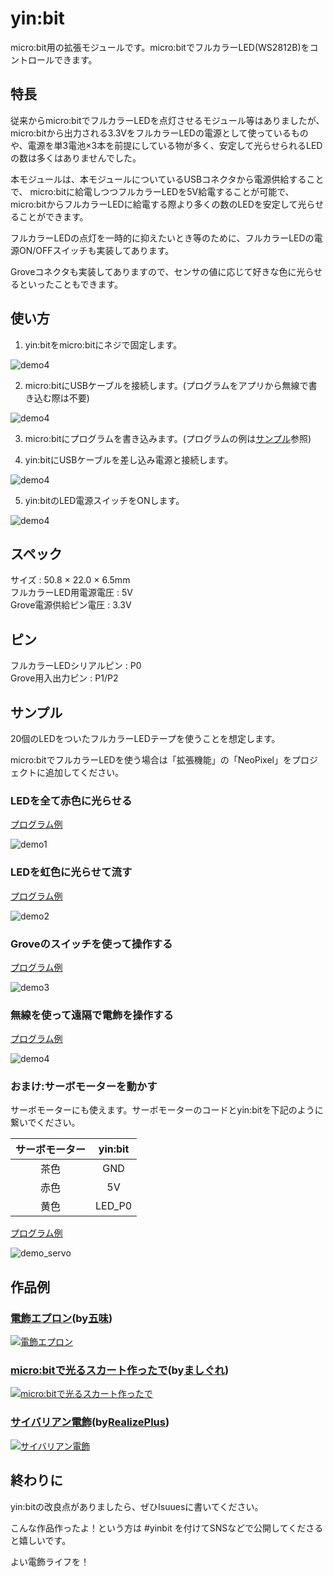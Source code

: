 # yin:bit
micro:bit用の拡張モジュールです。micro:bitでフルカラーLED(WS2812B)をコントロールできます。

## 特長
従来からmicro:bitでフルカラーLEDを点灯させるモジュール等はありましたが、  micro:bitから出力される3.3VをフルカラーLEDの電源として使っているものや、電源を単3電池×3本を前提にしている物が多く、安定して光らせられるLEDの数は多くはありませんでした。

本モジュールは、本モジュールについているUSBコネクタから電源供給することで、  micro:bitに給電しつつフルカラーLEDを5V給電することが可能で、micro:bitからフルカラーLEDに給電する際より多くの数のLEDを安定して光らせることができます。

フルカラーLEDの点灯を一時的に抑えたいとき等のために、フルカラーLEDの電源ON/OFFスイッチも実装してあります。

Groveコネクタも実装してありますので、センサの値に応じて好きな色に光らせるといったこともできます。

## 使い方

1. yin:bitをmicro:bitにネジで固定します。

![demo4](images/yinbit_howto1.jpg)

2. micro:bitにUSBケーブルを接続します。(プログラムをアプリから無線で書き込む際は不要)

![demo4](images/yinbit_howto2.jpg)

3. micro:bitにプログラムを書き込みます。(プログラムの例は[サンプル](#サンプル)参照)

4. yin:bitにUSBケーブルを差し込み電源と接続します。

![demo4](images/yinbit_howto4.jpg)

5. yin:bitのLED電源スイッチをONします。

![demo4](images/yinbit_howto5.jpg)

## スペック

サイズ : 50.8 × 22.0 × 6.5mm   
フルカラーLED用電源電圧 : 5V  
Grove電源供給ピン電圧 : 3.3V

## ピン

フルカラーLEDシリアルピン : P0  
Grove用入出力ピン : P1/P2

## サンプル

20個のLEDをついたフルカラーLEDテープを使うことを想定します。

micro:bitでフルカラーLEDを使う場合は「拡張機能」の「NeoPixel」をプロジェクトに追加してください。

### LEDを全て赤色に光らせる

[プログラム例](https://makecode.microbit.org/_FkpHuT0tiH0w)

![demo1](images/yinbit_demo1.gif)

### LEDを虹色に光らせて流す

[プログラム例](https://makecode.microbit.org/_2kAJboFzL6Ek)

![demo2](images/yinbit_demo2.gif)

### Groveのスイッチを使って操作する

[プログラム例](https://makecode.microbit.org/_hW461R9WmUEq)

![demo3](images/yinbit_demo3.gif)

### 無線を使って遠隔で電飾を操作する

[プログラム例](https://makecode.microbit.org/_WzrJAp9o9Hsq)

![demo4](images/yinbit_demo4.gif)

### おまけ:サーボモーターを動かす

サーボモーターにも使えます。サーボモーターのコードとyin:bitを下記のように繋いでください。

|サーボモーター|yin:bit|
|:-----------:|:------------:|
|茶色|GND|
|赤色|5V|
|黄色|LED_P0|

[プログラム例](https://makecode.microbit.org/_HUk0EjgW45yJ)

![demo_servo](images/yinbit_servodemo.gif)

## 作品例

### [電飾エプロン](https://twitter.com/GomiHgy/status/1124863205099036674)(by[五味](https://twitter.com/GomiHgy))
[![電飾エプロン](https://pbs.twimg.com/media/D5xRIg5U0AElTor?format=jpg&name=thumb)](https://twitter.com/GomiHgy/status/1124863205099036674)

### [micro:bitで光るスカート作ったで](https://www.nicovideo.jp/watch/sm35141886)(by[ましぐれ](https://twitter.com/mashigure))
[![micro:bitで光るスカート作ったで](https://tn.smilevideo.jp/smile?i=35141886.97821)](https://www.nicovideo.jp/watch/sm35141886)

### [サイバリアン電飾](https://twitter.com/i/moments/1194228358986383362)(by[RealizePlus](https://twitter.com/Realize_Plus))
[![サイバリアン電飾](https://pbs.twimg.com/media/EJEyO1cU8AIsr2E?format=jpg&name=thumb)](https://twitter.com/i/moments/1194228358986383362)

## 終わりに

yin:bitの改良点がありましたら、ぜひIsuuesに書いてください。

こんな作品作ったよ！という方は #yinbit を付けてSNSなどで公開してくださると嬉しいです。

よい電飾ライフを！
